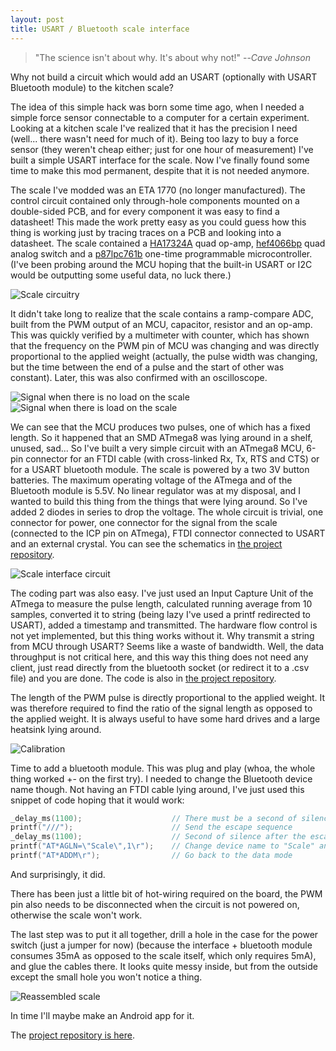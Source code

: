 ```yaml
---
layout: post
title: USART / Bluetooth scale interface
---
```


> "The science isn't about why. It's about why not!"
> --<cite>Cave Johnson</cite>

Why not build a circuit which would add an USART (optionally with USART Bluetooth module) to the kitchen scale?

The idea of this simple hack was born some time ago, when I needed a simple force sensor connectable to a computer for a certain experiment. Looking at a kitchen scale I've realized that it has the precision I need (well... there wasn't need for much of it). Being too lazy to buy a force sensor (they weren't cheap either; just for one hour of measurement) I've built a simple USART interface for the scale. Now I've finally found some time to make this mod permanent, despite that it is not needed anymore.

The scale I've modded was an ETA 1770 (no longer manufactured). The control circuit contained only through-hole components mounted on a double-sided PCB, and for every component it was easy to find a datasheet! This made the work pretty easy as you could guess how this thing is working just by tracing traces on a PCB and looking into a datasheet. The scale contained a [HA17324A](https://www.google.com/search?q=HA17324a) quad op-amp, [hef4066bp](https://www.google.com/search?q=hef4066bp) quad analog switch and a [p87lpc761b](https://www.google.com/search?q=p87lpc761b) one-time programmable microcontroller. (I've been probing around the MCU hoping that the built-in USART or I2C would be outputting some useful data, no luck there.)

![Scale circuitry](/graphics/scale_interface/scale.jpg)

It didn't take long to realize that the scale contains a ramp-compare ADC, built from the PWM output of an MCU, capacitor, resistor and an op-amp. This was quickly verified by a multimeter with counter, which has shown that the frequency on the PWM pin of MCU was changing and was directly proportional to the applied weight (actually, the pulse width was changing, but the time between the end of a pulse and the start of other was constant). Later, this was also confirmed with an oscilloscope.

![Signal when there is no load on the scale](/graphics/scale_interface/no_load.png)
![Signal when there is load on the scale](/graphics/scale_interface/load.png)

We can see that the MCU produces two pulses, one of which has a fixed length. So it happened that an SMD ATmega8 was lying around in a shelf, unused, sad... So I've built a very simple circuit with an ATmega8 MCU, 6-pin connector for an FTDI cable (with cross-linked Rx, Tx, RTS and CTS) or for a USART bluetooth module. The scale is powered by a two 3V button batteries. The maximum operating voltage of the ATmega and of the Bluetooth module is 5.5V. No linear regulator was at my disposal, and I wanted to build this thing from the things that were lying around. So I've added 2 diodes in series to drop the voltage. The whole circuit is trivial, one connector for power, one connector for the signal from the scale (connected to the ICP pin on ATmega), FTDI connector connected to USART and an external crystal. You can see the schematics in [the project repository](https://github.com/adam-dej/scale-interface).

![Scale interface circuit](/graphics/scale_interface/interface.jpg)

The coding part was also easy. I've just used an Input Capture Unit of the ATmega to measure the pulse length, calculated running average from 10 samples, converted it to string (being lazy I've used a printf redirected to USART), added a timestamp and transmitted. The hardware flow control is not yet implemented, but this thing works without it. Why transmit a string from MCU through USART? Seems like a waste of bandwidth. Well, the data throughput is not critical here, and this way this thing does not need any client, just read directly from the bluetooth socket (or redirect it to a .csv file) and you are done. The code is also in [the project repository](https://github.com/adam-dej/scale-interface).

The length of the PWM pulse is directly proportional to the applied weight. It was therefore required to find the ratio of the signal length as opposed to the applied weight. It is always useful to have some hard drives and a large heatsink lying around.

![Calibration](/graphics/scale_interface/calibration.jpg)

Time to add a bluetooth module. This was plug and play (whoa, the whole thing worked +- on the first try). I needed to change the Bluetooth device name though. Not having an FTDI cable lying around, I've just used this snippet of code hoping that it would work:

~~~ c
_delay_ms(1100);                    // There must be a second of silence before the escape sequence is sent
printf("///");                      // Send the escape sequence
_delay_ms(1100);                    // Second of silence after the escape sequence
printf("AT*AGLN=\"Scale\",1\r");    // Change device name to "Scale" and remember it
printf("AT*ADDM\r");                // Go back to the data mode
~~~

And surprisingly, it did.

There has been just a little bit of hot-wiring required on the board, the PWM pin also needs to be disconnected when the circuit is not powered on, otherwise the scale won't work.

The last step was to put it all together, drill a hole in the case for the power switch (just a jumper for now) (because the interface + bluetooth module consumes 35mA as opposed to the scale itself, which only requires 5mA), and glue the cables there. It looks quite messy inside, but from the outside except the small hole you won't notice a thing.

![Reassembled scale](/graphics/scale_interface/assembled.jpg)

In time I'll maybe make an Android app for it.

The [project repository is here](https://github.com/adam-dej/scale-interface).
